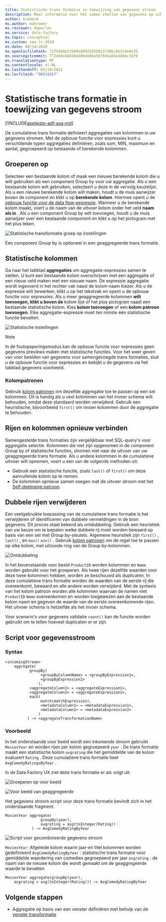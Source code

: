 ```yaml
---
title: Statistische trans formatie in toewijzing van gegevens stroom
description: Meer informatie over het samen stellen van gegevens op schaal in Azure Data Factory met de statistische trans formatie toewijzings gegevens stroom.
author: kromerm
ms.author: makromer
ms.reviewer: daperlov
ms.service: data-factory
ms.topic: conceptual
ms.custom: seo-lt-2019
ms.date: 09/14/2020
ms.openlocfilehash: 71f5488b1f689e8892155b013730bcbb3c8e0e35
ms.sourcegitcommit: 772eb9c6684dd4864e0ba507945a83e48b8c16f0
ms.translationtype: MT
ms.contentlocale: nl-NL
ms.lasthandoff: 03/19/2021
ms.locfileid: "90531917"
---
```

# <a name="aggregate-transformation-in-mapping-data-flow"></a>Statistische trans formatie in toewijzing van gegevens stroom

[!INCLUDE[appliesto-adf-asa-md](includes/appliesto-adf-asa-md.md)]

De cumulatieve trans formatie definieert aggregaties van kolommen in uw gegevens stromen. Met de opbouw functie voor expressies kunt u verschillende typen aggregaties definiëren, zoals som, MIN, maximum en aantal, gegroepeerd op bestaande of berekende kolommen.

## <a name="group-by"></a>Groeperen op

Selecteer een bestaande kolom of maak een nieuwe berekende kolom die u wilt gebruiken als een component Group by voor uw aggregatie. Als u een bestaande kolom wilt gebruiken, selecteert u deze in de vervolg keuzelijst. Als u een nieuwe berekende kolom wilt maken, houdt u de muis aanwijzer boven de component en klikt u op **berekende kolom**. Hiermee opent u de [opbouw functie voor de data flow-expressie](concepts-data-flow-expression-builder.md). Wanneer u de berekende kolom maakt, voert u de naam van de uitvoer kolom onder het veld **naam als in** . Als u een component Group by wilt toevoegen, houdt u de muis aanwijzer over een bestaande component en klikt u op het pictogram met het plus teken.

![Statistische transformatie groep op instellingen](media/data-flow/agg.png "Statistische transformatie groep op instellingen")

Een component Group by is optioneel in een geaggregeerde trans formatie.

## <a name="aggregate-columns"></a>Statistische kolommen

Ga naar het tabblad **aggregaties** om aggregatie-expressies samen te stellen. U kunt een bestaande kolom overschrijven met een aggregatie of een nieuw veld maken met een nieuwe naam. De expressie aggregatie wordt ingevoerd in het rechter vak naast de kolom naam kiezer. Als u de expressie wilt bewerken, klikt u op het tekstvak en opent u de opbouw functie voor expressies. Als u meer geaggregeerde kolommen **wilt toevoegen, klikt u boven de** kolom lijst of het plus pictogram naast een bestaande statistische kolom. Kies **kolom toevoegen** of een **kolom patroon toevoegen**. Elke aggregatie-expressie moet ten minste één statistische functie bevatten.

![Statistische instellingen](media/data-flow/aggregate-columns.png "Statistische instellingen")

> [!NOTE]
> In de foutopsporingsmodus kan de opbouw functie voor expressies geen gegevens previews maken met statistische functies. Voor het weer geven van voor beelden van gegevens voor samengevoegde trans formaties, sluit u de opbouw functie voor expressies en bekijkt u de gegevens via het tabblad gegevens voorbeeld.

### <a name="column-patterns"></a>Kolompatronen

Gebruik [kolom patronen](concepts-data-flow-column-pattern.md) om dezelfde aggregatie toe te passen op een set kolommen. Dit is handig als u veel kolommen van het invoer schema wilt behouden, omdat deze standaard worden verwijderd. Gebruik een heuristische, bijvoorbeeld `first()` om invoer kolommen door de aggregatie te behouden.

## <a name="reconnect-rows-and-columns"></a>Rijen en kolommen opnieuw verbinden

Samengestelde trans formaties zijn vergelijkbaar met SQL-query's voor aggregatie selectie. Kolommen die niet zijn opgenomen in de component Group by of statistische functies, stromen niet naar de uitvoer van uw geaggregeerde trans formatie. Als u andere kolommen in de cumulatieve uitvoer wilt opnemen, voert u een van de volgende methoden uit:

* Gebruik een statistische functie, zoals `last()` of `first()` om deze aanvullende kolom op te nemen.
* De kolommen opnieuw samen voegen met de uitvoer stroom met het [Self-deelname patroon](https://mssqldude.wordpress.com/2018/12/20/adf-data-flows-self-join/).

## <a name="removing-duplicate-rows"></a>Dubbele rijen verwijderen

Een veelgebruikte toepassing van de cumulatieve trans formatie is het verwijderen of identificeren van dubbele vermeldingen in de bron gegevens. Dit proces staat bekend als ontdubbeling. Gebruik een heuristiek van uw keuze om te bepalen welke dubbele rij moet worden bewaard op basis van een set met Group by-sleutels. Algemene heuristiek zijn `first()` , `last()` , en `max()` `min()` . Gebruik [kolom patronen](concepts-data-flow-column-pattern.md) om de regel toe te passen op elke kolom, met uitzonde ring van de Group by-kolommen.

![Ontdubbeling](media/data-flow/agg-dedupe.png "Ontdubbeling")

In het bovenstaande voor beeld `ProductID` worden kolommen en `Name` worden gebruikt voor het groeperen. Als twee rijen dezelfde waarden voor deze twee kolommen hebben, worden ze beschouwd als duplicaten. In deze cumulatieve trans formatie worden de waarden van de eerste rij die overeenkomt, bewaard en alle andere worden verwijderd. Met de syntaxis van het kolom patroon worden alle kolommen waarvan de namen niet `ProductID` `Name` overeenkomen en worden toegewezen aan de bestaande kolom naam en gegeven de waarde van de eerste overeenkomende rijen. Het uitvoer schema is hetzelfde als het invoer schema.

Voor scenario's voor gegevens validatie `count()` kan de functie worden gebruikt om te tellen hoeveel duplicaten er er zijn.

## <a name="data-flow-script"></a>Script voor gegevensstroom

### <a name="syntax"></a>Syntax

```
<incomingStream>
    aggregate(
           groupBy(
                <groupByColumnName> = <groupByExpression1>,
                <groupByExpression2>
               ),
           <aggregateColumn1> = <aggregateExpression1>,
           <aggregateColumn2> = <aggregateExpression2>,
           each(
                match(matchExpression),
                <metadataColumn1> = <metadataExpression1>,
                <metadataColumn2> = <metadataExpression2>
               )
          ) ~> <aggregateTransformationName>
```

### <a name="example"></a>Voorbeeld

In het onderstaande voor beeld wordt een inkomende stroom gebruikt `MoviesYear` en worden rijen per kolom gegroepeerd `year` . De trans formatie maakt een statistische kolom `avgrating` die het gemiddelde van de kolom evalueert `Rating` . Deze cumulatieve trans formatie heet `AvgComedyRatingsByYear` .

In de Data Factory UX ziet deze trans formatie er als volgt uit:

![Groeperen op voor beeld](media/data-flow/agg-script1.png "Groeperen op voor beeld")

![Voor beeld van geaggregeerde](media/data-flow/agg-script2.png "Voor beeld van geaggregeerde")

Het gegevens stroom script voor deze trans formatie bevindt zich in het onderstaande fragment.

```
MoviesYear aggregate(
                groupBy(year),
                avgrating = avg(toInteger(Rating))
            ) ~> AvgComedyRatingByYear
```

![Script voor gecombineerde gegevens stroom](media/data-flow/aggdfs1.png "Script voor gecombineerde gegevens stroom")

```MoviesYear```: Afgeleide kolom waarin jaar-en titel kolommen worden gedefinieerd ```AvgComedyRatingByYear``` : statistische trans formatie voor gemiddelde waardering van comedies gegroepeerd per jaar ```avgrating``` : de naam van de nieuwe kolom die wordt gemaakt om de geaggregeerde waarde te bevatten

```
MoviesYear aggregate(groupBy(year),
    avgrating = avg(toInteger(Rating))) ~> AvgComedyRatingByYear
```

## <a name="next-steps"></a>Volgende stappen

* Aggregatie op basis van een venster definiëren met behulp van de [venster transformatie](data-flow-window.md)
